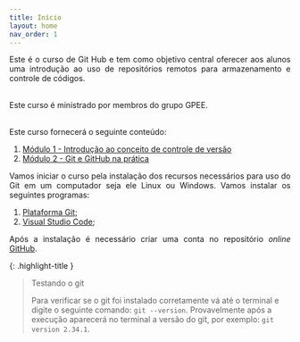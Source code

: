 ```yaml
---
title: Início
layout: home
nav_order: 1
---
```


<p align = "justify">
Este é o curso de Git Hub e tem como objetivo central oferecer aos alunos uma introdução ao uso de repositórios remotos para armazenamento e controle de códigos.<br><br>

Este curso é ministrado por membros do grupo GPEE.<br><br>

Este curso fornecerá o seguinte conteúdo:
</p>

<!--<ol>
  <li><a href="https://wmpjrufg.github.io/GIT_REA/001-0.html">Módulo 1: Introdução ao conceito de controle de versão</a>;</li>
  <li><a href="https://wmpjrufg.github.io/GIT_REA/002-0.html">Módulo 2: Primeiros passos - <i>commits</i>, <i>pull</i> e <i>push</i></a>;</li>
  <li><a href="https://wmpjrufg.github.io/GIT_REA/003-0.html">Módulo 3: Trabalhando em equipes</a>;</li>
  <li><a href="https://wmpjrufg.github.io/GIT_REA/004-0.html">Módulo extra: Organização de fluxo</a>.</li>
</ol>-->

<ol>
  <li><a href = "https://wmpjrufg.github.io/GIT_REA/001-0.html">Módulo 1 - Introdução ao conceito de controle de versão</a></li>
  <li><a href = "https://wmpjrufg.github.io/GIT_REA/002-0.html">Módulo 2 - Git e GitHub na prática</a></li>
</ol>

<p align = "justify">
Vamos iniciar o curso pela instalação dos recursos necessários para uso do Git em um computador seja ele Linux ou Windows. Vamos instalar os seguintes programas:<br>
</p>

<ol>
    <li><a href = "https://git-scm.com/">Plataforma Git</a>;</li>
    <li><a href = "https://code.visualstudio.com">Visual Studio Code</a>;</li>
</ol>

<p align = "justify">
Após a instalação é necessário criar uma conta no repositório <i>online</i> <a href = "https://github.com/">GitHub</a>.
</p>

{: .highlight-title }
> Testando o git
>
> Para verificar se o git foi instalado corretamente vá até o terminal e digite o seguinte comando: `git --version`. Provavelmente após a execução aparecerá no terminal a versão do git, por exemplo: `git version 2.34.1`.